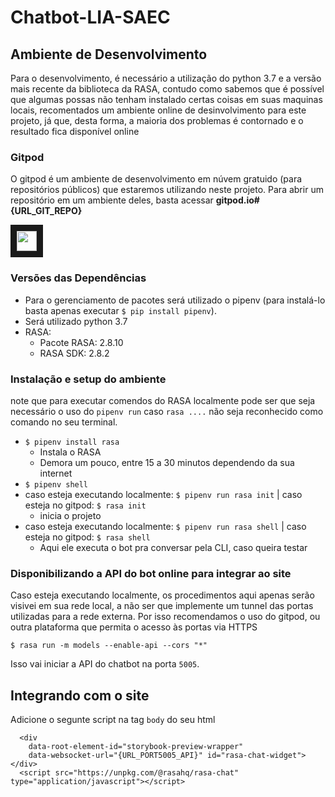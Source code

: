 # Chatbot-LIA-SAEC

## Ambiente de Desenvolvimento
Para o desenvolvimento, é necessário a utilização do python 3.7 e a versão mais recente da biblioteca da RASA, contudo como sabemos que é possível que algumas possas não tenham instalado certas coisas em suas maquinas locais, recomentados um ambiente online de desinvolvimento para este projeto, já que, desta forma, a maioria dos problemas é contornado e o resultado fica disponível online

### Gitpod
O gitpod é um ambiente de desenvolvimento em núvem gratuido (para repositórios públicos) que estaremos utilizando neste projeto. Para abrir um repositório em um ambiente deles, basta acessar **gitpod.io#{URL_GIT_REPO}**

<a href="www.gitpod.io#https://github.com/Liga-IA/Chatbot-LIA-SAEC" 
   target="_blank">
  <img src="https://user-images.githubusercontent.com/42501669/139507006-625831cd-349f-4ae0-9356-38505cb8c2f2.png" 
        width="auto" height="32" border="10" />
</a>

### Versões das Dependências

- Para o gerenciamento de pacotes será utilizado o pipenv (para instalá-lo basta apenas executar `$ pip install pipenv`).
- Será utilizado python 3.7
- RASA:    
  - Pacote RASA: 2.8.10
  - RASA SDK: 2.8.2

### Instalação e setup do ambiente
note que para executar comendos do RASA localmente pode ser que seja necessário o uso do `pipenv run` caso `rasa ....` não seja reconhecido como comando no seu terminal.
- `$ pipenv install rasa`
    - Instala o RASA
    - Demora um pouco, entre 15 a 30 minutos dependendo da sua internet
- `$ pipenv shell`
- caso esteja executando localmente: `$ pipenv run rasa init` | caso esteja no gitpod: `$ rasa init`
    - inicia o projeto
- caso esteja executando localmente: `$ pipenv run rasa shell` | caso esteja no gitpod: `$ rasa shell`
    - Aqui ele executa o bot pra conversar pela CLI, caso queira testar

### Disponibilizando a API do bot online para integrar ao site

Caso esteja executando localmente, os procedimentos aqui apenas serão visivei em sua rede local, a não ser que implemente um tunnel das portas utilizadas para a rede externa. Por isso recomendamos o uso do gitpod, ou outra plataforma que permita o acesso às portas via HTTPS

`$ rasa run -m models --enable-api --cors "*"`

Isso vai iniciar a API do chatbot na porta `5005`.
 
## Integrando com o site

Adicione o segunte script na tag `body` do seu html

```
  <div  
    data-root-element-id="storybook-preview-wrapper"
    data-websocket-url="{URL_PORT5005_API}" id="rasa-chat-widget"></div>
  <script src="https://unpkg.com/@rasahq/rasa-chat" type="application/javascript"></script>
```
